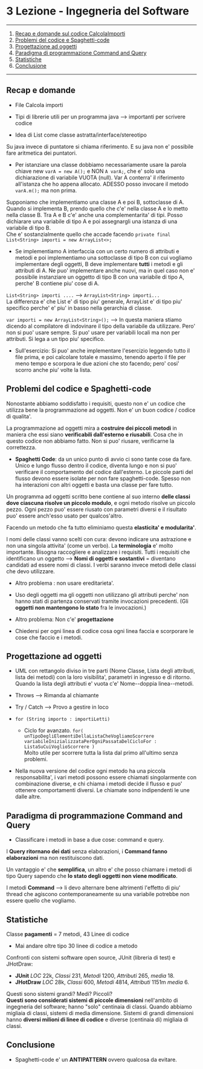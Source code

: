 # 3 Lezione - Ingegneria del Software

---

1. [Recap e domande sul codice CalcolaImporti](#recap-e-domande)
2. [Problemi del codice e Spaghetti-code](#problemi-del-codice-e-spaghetti-code)
3. [Progettazione ad oggetti](#progettazione-ad-oggetti)
4. [Paradigma di programmazione Command and Query](#paradigma-di-programmazione-command-and-query)
5. [Statistiche](#statistiche)
6. [Conclusione](#conclusione)


---

## Recap e domande

* File Calcola importi

* Tipi di librerie utili per un programma java --> importanti per scrivere codice

* Idea di List come classe astratta/interface/stereotipo

Su java invece di puntatore si chiama riferimento. E su java non e' possibile fare aritmetica dei puntatori.  

* Per istanziare una classe dobbiamo necessariamente usare la parola chiave new
```varA = new A();``` e NON ```A varA;```, che e' solo una dichiarazione di variabile VUOTA (null). Var A conterra' il riferimento all'istanza che ho appena allocato. ADESSO posso invocare il metodo ```varA.m();``` ma non prima. 

Supponiamo che implementiamo una classe A e poi B, sottoclasse di A. Quando si implementa B, prendo quello che c'e' nella classe A e lo metto nella classe B. Tra A e B c'e' anche una complementarita' di tipi. Posso dichiarare una variabile di tipo A e poi assegnargli una istanza di una variabile di tipo B.  
Che e' sostanzialmente quello che accade facendo ```private final List<String> importi = new ArrayList<>;```

* Se implementiamo A interfaccia con un certo numero di attributi e metodi e poi implementiamo una sottoclasse di tipo B con cui vogliamo implementare degli oggetti, B deve implementare **tutti** i metodi e gli attributi di A. Ne puo' implementare anche nuovi, ma in quel caso non e' possibile instanziare un oggetto di tipo B con una variabile di tipo A, perche' B contiene piu' cose di A. 

```List<String> importi ....``` --> ```ArrayList<String> importi...```  
La differenza e' che List<String> e' di tipo piu' generale, ArrayList<String> e' di tipo piu' specifico perche' e' piu' in basso nella gerarchia di classe. 

```var importi = new ArrayList<String>();``` --> In questa maniera stiamo dicendo al compilatore di indovinare il tipo della variabile da utilizzare. Pero' non si puo' usare sempre. Si puo' usare per variabili locali ma non per attributi. Si lega a un tipo piu' specifico. 

* Sull'esercizio: Si puo' anche implementare l'esercizio leggendo tutto il file prima, e poi calcolare totale e massimo, tenendo aperto il file per meno tempo e scorpora le due azioni che sto facendo; pero' cosi' scorro anche piu' volte la lista. 

## Problemi del codice e Spaghetti-code

Nonostante abbiamo soddisfatto i requisiti, questo non e' un codice che utilizza bene la programmazione ad oggetti. Non e' un buon codice / codice di qualita'.  
  
La programmazione ad oggetti mira a **costruire dei piccoli metodi** in maniera che essi siano **verificabili dall'esterno e riusabili**. Cosa che in questo codice non abbiamo fatto. Non si puo' riusare, verificarne la correttezza.

* **Spaghetti Code**: da un unico punto di avvio ci sono tante cose da fare. Unico e lungo flusso dentro il codice, diventa lungo e non si puo' verificare il comportamento del codice dall'esterno. Le piccole parti del flusso devono essere isolate per non fare spaghetti-code. Spesso non ha interazioni con altri oggetti e basta una classe per fare tutto. 

Un programma ad oggetti scritto bene contiene al suo interno **delle classi dove ciascuna risolve un piccolo modulo**, e ogni metodo risolve un piccolo pezzo. Ogni pezzo puo' essere riusato con parametri diversi e il risultato puo' essere anch'esso usato per qualcos'altro.  
  
Facendo un metodo che fa tutto eliminiamo questa **elasticita' e modularita'**.  

I nomi delle classi vanno scelti con cura: devono indicare una astrazione e non una singola attivita' (come un verbo). La **terminologia** e' molto importante. Bisogna raccogliere e analizzare i requisiti. Tutti i requisiti che identificano un oggetto --> **Nomi di oggetti e sostantivi** = diventano candidati ad essere nomi di classi. I verbi saranno invece metodi delle classi che devo utilizzare.  
  
* Altro problema : non usare ereditarieta'. 

* Uso degli oggetti ma gli oggetti non utilizzano gli attributi perche' non hanno stati di partenza conservati tramite invocazioni precedenti. (Gli **oggetti non mantengono lo stato** fra le invocazioni.)

* Altro problema: Non c'e' **progettazione** 
  
* Chiedersi per ogni linea di codice cosa ogni linea faccia e scorporare le cose che faccio e i metodi. 

## Progettazione ad oggetti

* UML con rettangolo diviso in tre parti (Nome Classe, Lista degli attributi, lista dei metodi) con la loro visibilita', parametri in ingresso e di ritorno. Quando la lista degli attributi e' vuota c'e' Nome--doppia linea--metodi.  

* Throws --> Rimanda al chiamante 
* Try / Catch --> Provo a gestire in loco

* ```for (String importo : importiLetti)```
    * Ciclo for avanzato. ```for( unTipoDegliElementiDellaListaCheVogliamoScorrere variabileInizializzataPerOgniPassataDelCicloFor : ListaSuCuiVoglioScorrere )```  
Molto utile per scorrere tutta la lista dal primo all'ultimo senza problemi.  

* Nella nuova versione del codice ogni metodo ha una piccola responsabilita', i vari metodi possono essere chiamati singolarmente con combinazione diverse, e chi chiama i metodi decide il flusso e puo' ottenere comportamenti diversi. Le chiamate sono indipendenti le une dalle altre. 

## Paradigma di programmazione Command and Query

* Classificare i metodi in base a due cose: command e query. 

I **Query ritornano dei dati** senza elaborazioni, i **Command fanno elaborazioni** ma non restituiscono dati.  

Un vantaggio e' che **semplifica**, un altro e' che posso chiamare i metodi di tipo Query sapendo che **lo stato degli oggetti non viene modificato**.  
  
I metodi **Command** --> li devo alternare bene altrimenti l'effetto di piu' thread che agiscono contemporaneamente su una variabile potrebbe non essere quello che vogliamo.  
  
## Statistiche 

Classe **pagamenti** = 7 metodi, 43 Linee di codice  

* Mai andare oltre tipo 30 linee di codice a metodo
  
Confronti con sistemi software open source, JUnit (libreria di test) e JHotDraw:  
* **JUnit** *LOC* 22k, *Classi* 231, *Metodi* 1200, *Attributi* 265, *media* 18.  
* **JHotDraw** *LOC* 28k, *Classi* 600, *Metodi* 4814, *Attributi* 1151m *media* 6. 
  
Questi sono sistemi grandi? Medi? Piccoli?  
**Questi sono considerati sistemi di piccole dimensioni** nell'ambito di ingegneria del software; hanno "solo" centinaia di classi. Quando abbiamo migliaia di classi, sistemi di media dimensione. Sistemi di grandi dimensioni hanno **diversi milioni di linee di codice** e diverse (centinaia di) migliaia di classi. 

## Conclusione

* Spaghetti-code e' un **ANTIPATTERN** ovvero qualcosa da evitare.
